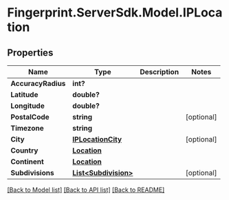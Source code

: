 # Fingerprint.ServerSdk.Model.IPLocation
## Properties

Name | Type | Description | Notes
------------ | ------------- | ------------- | -------------
**AccuracyRadius** | **int?** |  | 
**Latitude** | **double?** |  | 
**Longitude** | **double?** |  | 
**PostalCode** | **string** |  | [optional] 
**Timezone** | **string** |  | 
**City** | [**IPLocationCity**](IPLocationCity.md) |  | [optional] 
**Country** | [**Location**](Location.md) |  | 
**Continent** | [**Location**](Location.md) |  | 
**Subdivisions** | [**List&lt;Subdivision&gt;**](Subdivision.md) |  | [optional] 

[[Back to Model list]](../README.md#documentation-for-models) [[Back to API list]](../README.md#documentation-for-api-endpoints) [[Back to README]](../README.md)

